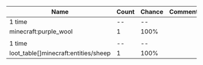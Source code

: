 | Name                                 | Count | Chance | Comment |
| ------------------------------------ | ----- | ------ | ------- |
| 1 time                               |    -- |     -- |         |
| minecraft:purple_wool                |     1 |   100% |         |
|                                      |       |        |         |
| 1 time                               |    -- |     -- |         |
| loot_table[]minecraft:entities/sheep |     1 |   100% |         |